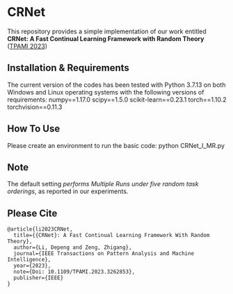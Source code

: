 # CRNet
This repository provides a simple implementation of our work entitled **CRNet: A Fast Continual Learning Framework with Random Theory** ([TPAMI 2023](https://ieeexplore.ieee.org/document/10086692/))


## Installation & Requirements
The current version of the codes has been tested with Python 3.7.13 on both Windows and Linux operating systems with the following versions of  requirements:
numpy==1.17.0
scipy==1.5.0
scikit-learn==0.23.1
torch==1.10.2
torchvision==0.11.3


## How To Use
Please create an environment to run the basic code: python CRNet_I_MR.py


##  Note
The default setting *performs Multiple Runs under five random task orderings*, as reported in our experiments.


##  Please Cite
```
@article{li2023CRNet,
  title={{CRNet}: A Fast Continual Learning Framework With Random Theory}, 
  author={Li, Depeng and Zeng, Zhigang},
  journal={IEEE Transactions on Pattern Analysis and Machine Intelligence}, 
  year={2023},
  note={Doi: 10.1109/TPAMI.2023.3262853},
  publisher={IEEE}
}
```


